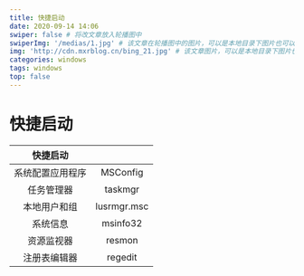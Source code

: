 ```yaml
---
title: 快捷启动
date: 2020-09-14 14:06
swiper: false # 将改文章放入轮播图中
swiperImg: '/medias/1.jpg' # 该文章在轮播图中的图片，可以是本地目录下图片也可以是http://xxx图片
img: 'http://cdn.mxrblog.cn/bing_21.jpg' # 该文章图片，可以是本地目录下图片也可以是http://xxx图片
categories: windows
tags: windows
top: false
---
```




# 快捷启动

|     快捷启动     |             |
| :--------------: | :---------: |
| 系统配置应用程序 |  MSConfig   |
|    任务管理器    |   taskmgr   |
|   本地用户和组   | lusrmgr.msc |
|     系统信息     |  msinfo32   |
|    资源监视器    |   resmon    |
|   注册表编辑器   |   regedit   |

